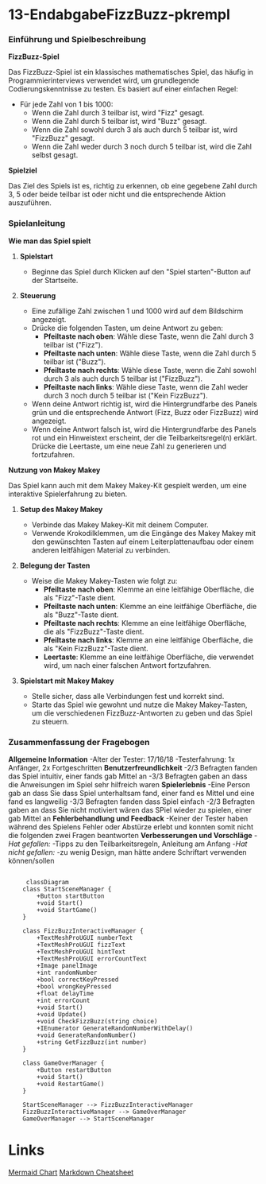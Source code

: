# 13-EndabgabeFizzBuzz-pkrempl

### Einführung und Spielbeschreibung

**FizzBuzz-Spiel**

Das FizzBuzz-Spiel ist ein klassisches mathematisches Spiel, das häufig in Programmierinterviews verwendet wird, um grundlegende Codierungskenntnisse zu testen. Es basiert auf einer einfachen Regel: 

- Für jede Zahl von 1 bis 1000:
  - Wenn die Zahl durch 3 teilbar ist, wird "Fizz" gesagt.
  - Wenn die Zahl durch 5 teilbar ist, wird "Buzz" gesagt.
  - Wenn die Zahl sowohl durch 3 als auch durch 5 teilbar ist, wird "FizzBuzz" gesagt.
  - Wenn die Zahl weder durch 3 noch durch 5 teilbar ist, wird die Zahl selbst gesagt.

**Spielziel**

Das Ziel des Spiels ist es, richtig zu erkennen, ob eine gegebene Zahl durch 3, 5 oder beide teilbar ist oder nicht und die entsprechende Aktion auszuführen.

### Spielanleitung

**Wie man das Spiel spielt**

1. **Spielstart**
   - Beginne das Spiel durch Klicken auf den "Spiel starten"-Button auf der Startseite.

2. **Steuerung**
   - Eine zufällige Zahl zwischen 1 und 1000 wird auf dem Bildschirm angezeigt.
   - Drücke die folgenden Tasten, um deine Antwort zu geben:
     - **Pfeiltaste nach oben**: Wähle diese Taste, wenn die Zahl durch 3 teilbar ist ("Fizz").
     - **Pfeiltaste nach unten**: Wähle diese Taste, wenn die Zahl durch 5 teilbar ist ("Buzz").
     - **Pfeiltaste nach rechts**: Wähle diese Taste, wenn die Zahl sowohl durch 3 als auch durch 5 teilbar ist ("FizzBuzz").
     - **Pfeiltaste nach links**: Wähle diese Taste, wenn die Zahl weder durch 3 noch durch 5 teilbar ist ("Kein FizzBuzz").
   - Wenn deine Antwort richtig ist, wird die Hintergrundfarbe des Panels grün und die entsprechende Antwort (Fizz, Buzz oder FizzBuzz) wird angezeigt.
   - Wenn deine Antwort falsch ist, wird die Hintergrundfarbe des Panels rot und ein Hinweistext erscheint, der die Teilbarkeitsregel(n) erklärt. Drücke die Leertaste, um eine neue Zahl zu generieren und fortzufahren.

**Nutzung von Makey Makey**

Das Spiel kann auch mit dem Makey Makey-Kit gespielt werden, um eine interaktive Spielerfahrung zu bieten.

1. **Setup des Makey Makey**
   - Verbinde das Makey Makey-Kit mit deinem Computer.
   - Verwende Krokodilklemmen, um die Eingänge des Makey Makey mit den gewünschten Tasten auf einem Leiterplattenaufbau oder einem anderen leitfähigen Material zu verbinden.

2. **Belegung der Tasten**
   - Weise die Makey Makey-Tasten wie folgt zu:
     - **Pfeiltaste nach oben**: Klemme an eine leitfähige Oberfläche, die als "Fizz"-Taste dient.
     - **Pfeiltaste nach unten**: Klemme an eine leitfähige Oberfläche, die als "Buzz"-Taste dient.
     - **Pfeiltaste nach rechts**: Klemme an eine leitfähige Oberfläche, die als "FizzBuzz"-Taste dient.
     - **Pfeiltaste nach links**: Klemme an eine leitfähige Oberfläche, die als "Kein FizzBuzz"-Taste dient.
     - **Leertaste**: Klemme an eine leitfähige Oberfläche, die verwendet wird, um nach einer falschen Antwort fortzufahren.
3. **Spielstart mit Makey Makey**
   - Stelle sicher, dass alle Verbindungen fest und korrekt sind.
   - Starte das Spiel wie gewohnt und nutze die Makey Makey-Tasten, um die verschiedenen FizzBuzz-Antworten zu geben und das Spiel zu steuern.

### Zusammenfassung der Fragebogen

**Allgemeine Information**
-Alter der Tester: 17/16/18
-Testerfahrung: 1x Anfänger, 2x Fortgeschritten
**Benutzerfreundlichkeit**
-2/3 Befragten fanden das Spiel intuitiv, einer fands gab Mittel an
-3/3 Befragten gaben an dass die Anweisungen im Spiel sehr hilfreich waren
**Spielerlebnis**
-Eine Person gab an dass Sie dass Spiel unterhaltsam fand, einer fand es Mittel und eine fand es langweilig
-3/3 Befragten fanden dass Spiel einfach
-2/3 Befragten gaben an dass Sie nicht motiviert wären das SPiel wieder zu spielen, einer gab Mittel an
**Fehlerbehandlung und Feedback**
-Keiner der Tester haben während des Spielens Fehler oder Abstürze erlebt und konnten somit nicht die folgenden zwei Fragen beantworten
**Verbesserungen und Vorschläge**
-_Hat gefallen:_
  -Tipps zu den Teilbarkeitsregeln, Anleitung am Anfang
-_Hat nicht gefallen:_
  -zu wenig Design, man hätte andere Schriftart verwenden können/sollen


```mermaid

     classDiagram
    class StartSceneManager {
        +Button startButton
        +void Start()
        +void StartGame()
    }

    class FizzBuzzInteractiveManager {
        +TextMeshProUGUI numberText
        +TextMeshProUGUI fizzText
        +TextMeshProUGUI hintText
        +TextMeshProUGUI errorCountText
        +Image panelImage
        +int randomNumber
        +bool correctKeyPressed
        +bool wrongKeyPressed
        +float delayTime
        +int errorCount
        +void Start()
        +void Update()
        +void CheckFizzBuzz(string choice)
        +IEnumerator GenerateRandomNumberWithDelay()
        +void GenerateRandomNumber()
        +string GetFizzBuzz(int number)
    }

    class GameOverManager {
        +Button restartButton
        +void Start()
        +void RestartGame()
    }

    StartSceneManager --> FizzBuzzInteractiveManager
    FizzBuzzInteractiveManager --> GameOverManager
    GameOverManager --> StartSceneManager

```

# Links
[Mermaid Chart](https://www.mermaidchart.com/app/projects/07313d37-0cf6-4d69-bc10-89d92dbfb2b2/diagrams/374436e4-7712-40f0-a3d6-705cfcb01354/version/v0.1/edit "Mermaid Chart")
[Markdown Cheatsheet](https://github.com/adam-p/markdown-here/wiki/Markdown-Cheatsheet "Markdown Cheatsheet")
